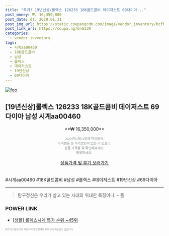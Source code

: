 ```yaml
--- 
title: "특가! 19년신상/롤렉스 126233 18K골드콤비 데이저스트 69다이아..." 
post_money: ₩. 16,350,000 
post_date: dt. 2020.01.31 
post_img_url: https://static.coupangcdn.com/image/vendor_inventory/bcfb/f8840b3f5543a338d3442c6f7dafc777e3f3344d6de550cedcc0743b370b.jpg 
post_link_url: https://coupa.ng/bnG13R 
categories: 
  - vendor_inventory 
tags: 
  - 시계aa00460 
  - 18K골드콤비 
  - 남성 
  - 롤렉스 
  - 데이저스트 
  - 19년신상 
  - 69다이아 
--- 
```

[![foo](https://static.coupangcdn.com/image/vendor_inventory/bcfb/f8840b3f5543a338d3442c6f7dafc777e3f3344d6de550cedcc0743b370b.jpg)](https://coupa.ng/bnG13R) 

## [19년신상]롤렉스 126233 18K골드콤비 데이저스트 69다이아 남성 시계aa00460 
<p style="text-align: center;">**₩ 16,350,000**</p> 
<p style="text-align: center;"><span style="color: #898c8f; font-family: Georgia,Times,serif; font-size: 0.75em;">2020년01월31일에 작성되어, <br>가격변동 및 추가할인이 있을 수 있으니,<br> 상품 가격을 꼭!확인해주세요.<br>행복하세요~</span> 
</p>	 
<div markdown="0" style="text-align: center;"><a href="https://coupa.ng/bnG13R" class="btn btn--success">상품가격 및 후기 보러가기</a></div> 
<br><br> 
  #시계aa00460 #18K골드콤비 #남성 #롤렉스 #데이저스트 #19년신상 #69다이아 
<hr> 

> 탐구정신은 우리가 살고 있는 시대의 위대한 특징이다. - 풀 


### POWER LINK

* <a href="https://blog.naver.com/sakai111/221790841902" target="_blank"> [생활] 롤렉스시계 특가 순위 ~45위</a>

<span style="color: #898c8f; font-family: Georgia,Times,serif; font-size: 0.55em;">파트너스활동으로 작성자에게 일정액의 커미션이 제공될수 있습니다.</span> 
